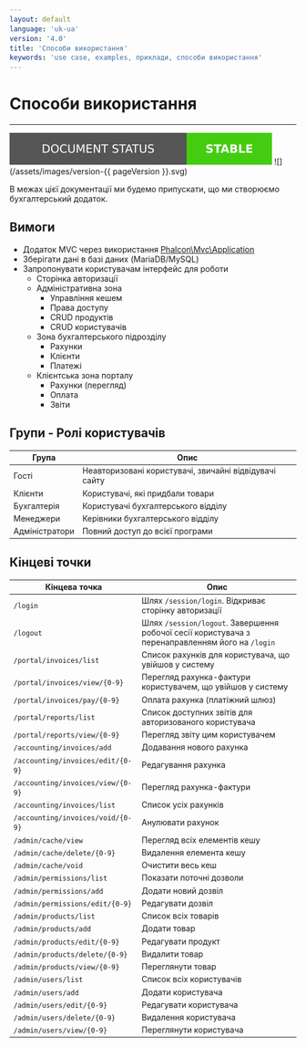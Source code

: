 ```yaml
---
layout: default
language: 'uk-ua'
version: '4.0'
title: 'Способи використання'
keywords: 'use case, examples, приклади, способи використання'
---
```


# Способи використання

* * *

![](/assets/images/document-status-stable-success.svg) ![](/assets/images/version-{{ pageVersion }}.svg)

В межах цієї документації ми будемо припускати, що ми створюємо бухгалтерський додаток.

## Вимоги

- Додаток MVC через використання [Phalcon\Mvc\Application](application)
- Зберігати дані в базі даних (MariaDB/MySQL)
- Запропонувати користувачам інтерфейс для роботи 
    - Сторінка авторизації
    - Адміністративна зона 
        - Управління кешем
        - Права доступу
        - CRUD продуктів
        - CRUD користувачів
    - Зона бухгалтерського підрозділу 
        - Рахунки
        - Клієнти
        - Платежі
    - Клієнтська зона порталу 
        - Рахунки (перегляд)
        - Оплата
        - Звіти

## Групи - Ролі користувачів

| Група          | Опис                                                   |
| -------------- | ------------------------------------------------------ |
| Гості          | Неавторизовані користувачі, звичайні відвідувачі сайту |
| Клієнти        | Користувачі, які придбали товари                       |
| Бухгалтерія    | Користувачі бухгалтерського відділу                    |
| Менеджери      | Керівники бухгалтерського відділу                      |
| Адміністратори | Повний доступ до всієї програми                        |

## Кінцеві точки

| Кінцева точка                     | Опис                                                                                             |
| --------------------------------- | ------------------------------------------------------------------------------------------------ |
| `/login`                          | Шлях `/session/login`. Відкриває сторінку авторизації                                            |
| `/logout`                         | Шлях `/session/logout`. Завершення робочої сесії користувача з перенаправленням його на `/login` |
| `/portal/invoices/list`           | Список рахунків для користувача, що увійшов у систему                                            |
| `/portal/invoices/view/{0-9}`     | Перегляд рахунка-фактури користувачем, що увійшов у систему                                      |
| `/portal/invoices/pay/{0-9}`      | Оплата рахунка (платіжний шлюз)                                                                  |
| `/portal/reports/list`            | Список доступних звітів для авторизованого користувача                                           |
| `/portal/reports/view/{0-9}`      | Перегляд звіту цим користувачем                                                                  |
| `/accounting/invoices/add`        | Додавання нового рахунка                                                                         |
| `/accounting/invoices/edit/{0-9}` | Редагування рахунка                                                                              |
| `/accounting/invoices/view/{0-9}` | Перегляд рахунка-фактури                                                                         |
| `/accounting/invoices/list`       | Список усіх рахунків                                                                             |
| `/accounting/invoices/void/{0-9}` | Анулювати рахунок                                                                                |
| `/admin/cache/view`               | Перегляд всіх елементів кешу                                                                     |
| `/admin/cache/delete/{0-9}`       | Видалення елемента кешу                                                                          |
| `/admin/cache/void`               | Очистити весь кеш                                                                                |
| `/admin/permissions/list`         | Показати поточні дозволи                                                                         |
| `/admin/permissions/add`          | Додати новий дозвіл                                                                              |
| `/admin/permissions/edit/{0-9}`   | Редагувати дозвіл                                                                                |
| `/admin/products/list`            | Список всіх товарів                                                                              |
| `/admin/products/add`             | Додати товар                                                                                     |
| `/admin/products/edit/{0-9}`      | Редагувати продукт                                                                               |
| `/admin/products/delete/{0-9}`    | Видалити товар                                                                                   |
| `/admin/products/view/{0-9}`      | Переглянути товар                                                                                |
| `/admin/users/list`               | Список всіх користувачів                                                                         |
| `/admin/users/add`                | Додати користувача                                                                               |
| `/admin/users/edit/{0-9}`         | Редагувати користувача                                                                           |
| `/admin/users/delete/{0-9}`       | Видалення користувача                                                                            |
| `/admin/users/view/{0-9}`         | Переглянути користувача                                                                          |
